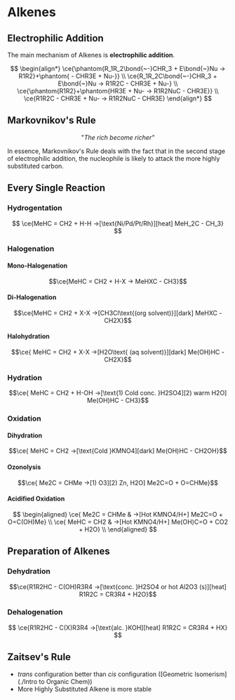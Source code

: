 # Alkenes
## Electrophilic Addition
The main mechanism of Alkenes is **electrophilic addition**.

$$
\begin{align*}
\ce{\phantom{R_1R_2\bond{~-}CHR_3 + E\bond{~}Nu -> R1R2}+\phantom{ - CHR3E + Nu-}} \\
\ce{R_1R_2C\bond{~-}CHR_3 + E\bond{~}Nu -> R1R2C - CHR3E + Nu-} \\
\ce{\phantom{R1R2}+\phantom{HR3E + Nu- -> R1R2NuC - CHR3E}} \\
\ce{R1R2C - CHR3E + Nu- -> R1R2NuC - CHR3E}
\end{align*}
$$

## Markovnikov's Rule
<p align="center">"<i>The rich become richer"</i></p>

In essence, Markovnikov's Rule deals with the fact that in the second stage of electrophilic addition, the nucleophile is likely to attack the more highly substituted carbon.

## Every Single Reaction

### Hydrogentation
$$
\ce{MeHC = CH2 + H-H  ->[\text{Ni/Pd/Pt/Rh}][heat] MeH_2C - CH_3}
$$

### Halogenation
#### Mono-Halogenation
$$\ce{MeHC = CH2 + H-X -> MeHXC - CH3}$$

#### Di-Halogenation
$$\ce{MeHC = CH2 + X-X ->[CH3Cl\text{(org solvent)}][dark] MeHXC - CH2X}$$

#### Halohydration
$$\ce{ MeHC = CH2 + X-X ->[H2O\text{ (aq solvent)}][dark] Me(OH)HC - CH2X}$$

### Hydration
$$\ce{ MeHC = CH2 + H-OH ->[\text{1) Cold conc. }H2SO4][2) warm H2O] Me(OH)HC - CH3}$$

### Oxidation
#### Dihydration
$$\ce{ MeHC = CH2 ->[\text{Cold }KMNO4][dark] Me(OH)HC - CH2OH}$$

#### Ozonolysis
$$\ce{ Me2C = CHMe ->[1) O3][2) Zn, H2O] Me2C=O + O=CHMe}$$

#### Acidified Oxidation
$$
\begin{aligned}
\ce{ Me2C = CHMe & ->[Hot KMNO4/H+] Me2C=O + O=C(OH)Me} \\
\ce{ MeHC = CH2 & ->[Hot KMNO4/H+] Me(OH)C=O + CO2 + H2O} \\
\end{aligned}
$$

## Preparation of Alkenes
### Dehydration
$$\ce{R1R2HC - C(OH)R3R4 ->[\text{conc. }H2SO4 or hot Al2O3 (s)][heat] R1R2C = CR3R4 + H2O}$$

### Dehalogenation
$$
\ce{R1R2HC - C(X)R3R4 ->[\text{alc. }KOH][heat] R1R2C = CR3R4 + HX}
$$

## Zaitsev's Rule
- *trans* configuration better than *cis* configuration ([Geometric Isomerism](./Intro to Organic Chem))
- More Highly Substituted Alkene is more stable